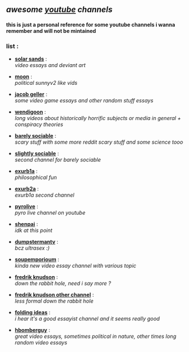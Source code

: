 [yt]: https://www.youtube.com

<!---

* [**channel**](link) :  
    _desc_
--->

## _awesome [youtube][yt] channels_

#### **this is just a personal reference for some youtube channels i wanna remember and will not be mintained**

### list :

* [**solar sands**](https://www.youtube.com/@SolarSands) :  
    _video essays and deviant art_

* [**moon**](https://www.youtube.com/@Moon-Real) :  
    _political sunnyv2 like vids_

* [**jacob geller**](https://www.youtube.com/@JacobGeller) :  
    _some video game essays and other random stuff essays_

* [**wendigoon**](https://www.youtube.com/@Wendigoon) :  
    _long videos about historically horrific subjects or media in general + conspiracy theories_

* [**barely sociable**](https://www.youtube.com/@BarelySociable) :  
    _scary stuff with some more reddit scary stuff and some science tooo_

* [**slightly sociable**](https://www.youtube.com/@SlightlySociable) :  
    _second channel for barely sociable_

* [**exurb1a**](https://www.youtube.com/@Exurb1a) :  
    _philosophical fun_

* [**exurb2a**](https://www.youtube.com/@exurb2a114) :  
    _exurb1a second channel_

* [**pyrolive**](https://www.youtube.com/@PyrocynicalVEVO/) :  
    _pyro live channel on youtube_

* [**shenpai**](https://www.youtube.com/@AeroViro) :  
    _idk at this point_

* [**dumpstermantv**](https://www.youtube.com/@DumpsterManTV) :  
    _bcz ultrasex :)_

* [**soupemporioum**](https://www.youtube.com/@theoneandonlysoupemporium/) :  
    _kinda new video essay channel with various topic_

* [**fredrik knudson**](https://www.youtube.com/@FredrikKnudsen) :  
    _down the rabbit hole, need i say more ?_

* [**fredrik knudson other channel**](https://www.youtube.com/@fredrikknudsentheotherchan2338/) :  
    _less formal down the rabbit hole_

* [**folding ideas**](https://www.youtube.com/@FoldingIdeas) :  
    _i hear it's a good essayist channel and it seems really good_

* [**hbomberguy**](https://www.youtube.com/@hbomberguy) :  
    _great video essays, sometimes political in nature, other times long random video essays_

